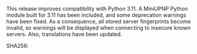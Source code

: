 This release improves compatibility with Python 3.11. A MiniUPNP Python module built for 3.11 has been included, and some deprecation warnings have been fixed. As a consequence, all stored server fingerprints become invalid, so warnings will be displayed when connecting to insecure known servers. Also, translations have been updated.

SHA256: 